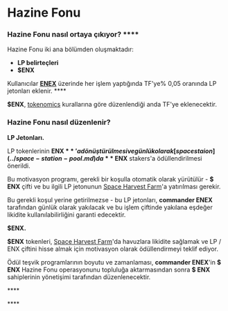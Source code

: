 # Hazine Fonu

### Hazine Fonu nasıl ortaya çıkıyor? ****

Hazine Fonu iki ana bölümden oluşmaktadır: 

* **LP belirteçleri** 
* **$ENX**

Kullanıcılar [**ENEX**](https://enex.space/) üzerinde her işlem yaptığında TF'ye% 0,05 oranında LP jetonları eklenir. ****

**$ENX**, [tokenomics](../tokenomics.md) kurallarına göre düzenlendiği anda TF'ye eklenecektir.

### Hazine Fonu nasıl düzenlenir?

**LP Jetonları.**

LP tokenlerinin **ENX $** 'a dönüştürülmesi ve günlük olarak [space staion](../space-station-pool.md) da **$ ENX** stakers'a ödüllendirilmesi önerildi. 

Bu motivasyon programı, gerekli bir koşulla otomatik olarak yürütülür - **$ ENX** çifti ve bu ilgili LP jetonunun [Space Harvest Farm](../yield-farming-space-harvest-farm.md)'a yatırılması gerekir.

Bu gerekli koşul yerine getirilmezse - bu LP jetonları, **commander ENEX** tarafından günlük olarak yakılacak ve bu işlem çiftinde yakılana eşdeğer likidite kullanılabilirliğini garanti edecektir.

**$ENX.** 

**$ENX** tokenleri, [Space Harvest Farm](../yield-farming-space-harvest-farm.md)'da havuzlara likidite sağlamak ve LP / ENX çiftini hisse almak için motivasyon olarak ödüllendirmeyi teklif ediyor.

Ödül teşvik programlarının boyutu ve zamanlaması, **commander ENEX**'in **$ ENX** Hazine Fonu operasyonunu topluluğa aktarmasından sonra **$ ENX** sahiplerinin yönetişimi tarafından düzenlenecektir.





\*\*\*\*

\*\*\*\*

